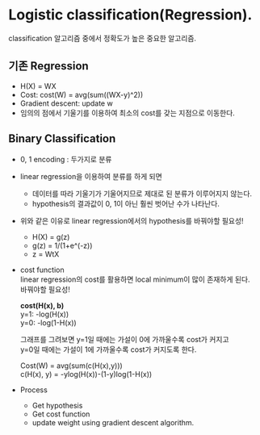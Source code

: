 # Logistic classification(Regression). 

classification 알고리즘 중에서 정확도가 높은 중요한 알고리즘.  

## 기존 Regression  
- H(X) = WX  
- Cost: cost(W) = avg(sum((WX-y)^2))  
- Gradient descent: update w  
- 임의의 점에서 기울기를 이용하여 최소의 cost를 갖는 지점으로 이동한다.  

## Binary Classification  
- 0, 1 encoding : 두가지로 분류  
- linear regression을 이용하여 분류를 하게 되면  
  - 데이터를 따라 기울기가 기울어지므로 제대로 된 분류가 이루어지지 않는다.  
  - hypothesis의 결과값이 0, 1이 아닌 훨씬 벗어난 수가 나타난다.  
- 위와 같은 이유로 linear regression에서의 hypothesis를 바꿔야할 필요성!  
  - H(X) = g(z)  
  - g(z) = 1/(1+e^(-z))   
  - z = WtX  
  
- cost function  
  linear regression의 cost를 활용하면 local minimum이 많이 존재하게 된다.  
  바꿔야할 필요성!  
  
  
  **cost(H(x), b)**  
  y=1: -log(H(x))   
  y=0: -log(1-H(x))    
  
  그래프를 그려보면 y=1일 때에는 가설이 0에 가까울수록 cost가 커지고  
  y=0일 때에는 가설이 1에 가까울수록 cost가 커지도록 한다.  
  
  Cost(W) = avg(sum(c(H(x),y)))  
  c(H(x), y) = -ylog(H(x))-(1-y)log(1-H(x))  
  
- Process  
  - Get hypothesis  
  - Get cost function    
  - update weight using gradient descent algorithm.  

